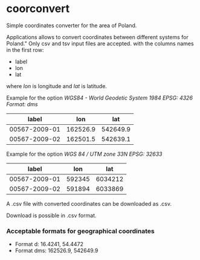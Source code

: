 # coorconvert

Simple coordinates converter for the area of Poland.

Applications allows to convert coordinates between different systems for Poland." Only csv and tsv input files are accepted. with the columns names in the first row:

-   label
-   lon
-   lat

where *lon* is longitude and *lat* is latitude.

Example for the option *WGS84 - World Geodetic System 1984 EPSG: 4326 Format: dms*

| label         | lon      | lat      |
|---------------|----------|----------|
| 00567-2009-01 | 162526.9 | 542649.9 |
| 00567-2009-02 | 162501.5 | 542639.1 |

Example for the option *WGS 84 / UTM zone 33N EPSG: 32633*

| label         | lon    | lat     |
|---------------|--------|---------|
| 00567-2009-01 | 592345 | 6034212 |
| 00567-2009-02 | 591894 | 6033869 |

A .csv file with converted coordinates can be downloaded as .csv.

Download is possible in .csv format.

### Acceptable formats for geographical coordinates

-   Format d: 16.4241, 54.4472
-   Format dms: 162526.9, 542649.9

